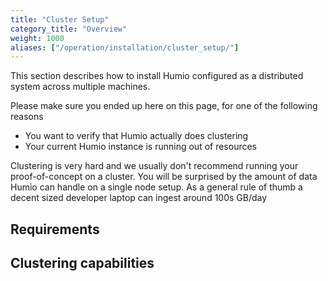 ```yaml
---
title: "Cluster Setup"
category_title: "Overview"
weight: 1000
aliases: ["/operation/installation/cluster_setup/"]
---
```


This section describes how to install Humio configured as a distributed system across multiple machines.

Please make sure you ended up here on this page, for one of the following reasons

* You want to verify that Humio actually does clustering
* Your current Humio instance is running out of resources

Clustering is very hard and we usually don't recommend running your proof-of-concept on a cluster. You will be surprised
 by the amount of data Humio can handle on a single node setup. As a general rule of thumb a decent sized developer 
 laptop can ingest around 100s GB/day

<!--TODO: We offer two types of installations -->

## Requirements

<!--TODO: Requirements like Zookeeper and Kafka -->

## Clustering capabilities

<!-- TODO: @MGR -->